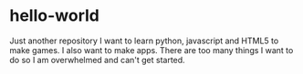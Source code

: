 # hello-world
Just another repository
I want to learn python, javascript and HTML5 to make games. I also want to make apps.
There are too many things I want to do so I am overwhelmed and can't get started.
